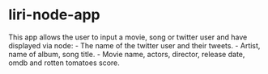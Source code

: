 # liri-node-app

This app allows the user to input a movie, song or twitter user and have displayed via node:
    - The name of the twitter user and their tweets.
    - Artist, name of album, song title.
    - Movie name, actors, director, release date, omdb and rotten tomatoes score. 